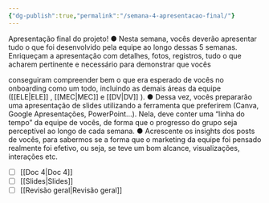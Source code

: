 ```yaml
---
{"dg-publish":true,"permalink":"/semana-4-apresentacao-final/"}
---
```


Apresentação final do projeto!
● Nesta semana, vocês deverão apresentar tudo o que foi desenvolvido pela equipe
ao longo dessas 5 semanas. Enriqueçam a apresentação com detalhes, fotos,
registros, tudo o que acharem pertinente e necessário para demonstrar que vocês

conseguiram compreender bem o que era esperado de vocês no onboarding como
um todo, incluindo as demais áreas da equipe ([[ELE\|ELE]] , [[MEC\|MEC]] e [[DV\|DV]] ).
● Dessa vez, vocês prepararão uma apresentação de slides utilizando a ferramenta
que preferirem (Canva, Google Apresentações, PowerPoint...). Nela, deve conter
uma “linha do tempo” da equipe de vocês, de forma que o progresso do grupo seja
perceptível ao longo de cada semana.
● Acrescente os insights dos posts de vocês, para sabermos se a forma que o
marketing da equipe foi pensado realmente foi efetivo, ou seja, se teve um bom
alcance, visualizações, interações etc.

- [ ] [[Doc 4\|Doc 4]]
- [ ] [[Slides\|Slides]]
- [ ] [[Revisão geral\|Revisão geral]]